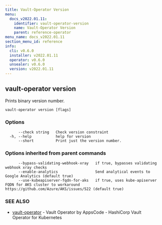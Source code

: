 ```yaml
---
title: Vault-Operator Version
menu:
  docs_v2022.01.11:
    identifier: vault-operator-version
    name: Vault-Operator Version
    parent: reference-operator
menu_name: docs_v2022.01.11
section_menu_id: reference
info:
  cli: v0.6.0
  installer: v2022.01.11
  operator: v0.6.0
  unsealer: v0.6.0
  version: v2022.01.11
---
```


## vault-operator version

Prints binary version number.

```
vault-operator version [flags]
```

### Options

```
      --check string   Check version constraint
  -h, --help           help for version
      --short          Print just the version number.
```

### Options inherited from parent commands

```
      --bypass-validating-webhook-xray   if true, bypasses validating webhook xray checks
      --enable-analytics                 Send analytical events to Google Analytics (default true)
      --use-kubeapiserver-fqdn-for-aks   if true, uses kube-apiserver FQDN for AKS cluster to workaround https://github.com/Azure/AKS/issues/522 (default true)
```

### SEE ALSO

* [vault-operator](/docs/v2022.01.11/reference/operator/vault-operator)	 - Vault Operator by AppsCode - HashiCorp Vault Operator for Kubernetes

